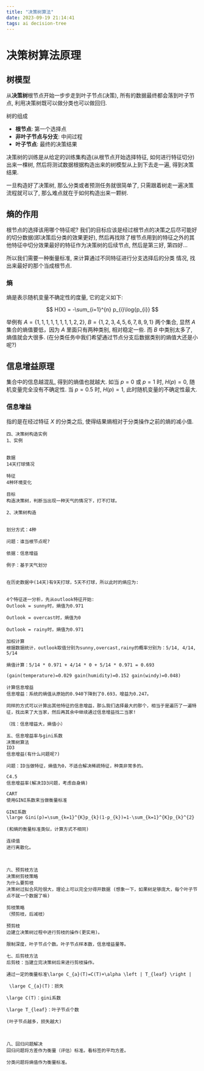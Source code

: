 ```yaml
---
title: "决策树算法"
date: 2023-09-19 21:14:41
tags: ai decision-tree
---
```


# 决策树算法原理

## 树模型

从**决策树**根节点开始一步步走到叶子节点(决策), 所有的数据最终都会落到叶子节点, 利用决策树既可以做分类也可以做回归.

树的组成

- **根节点**: 第一个选择点
- **非叶子节点与分支**: 中间过程
- **叶子节点**: 最终的决策结果

决策树的训练是从给定的训练集构造(从根节点开始选择特征, 如何进行特征切分)出来一棵树, 然后将测试数据根据构造出来的树模型从上到下去走一遍, 得到决策结果.

一旦构造好了决策树, 那么分类或者预测任务就很简单了, 只需跟着树走一遍决策流程就可以了, 那么难点就在于如何构造出来一颗树.

<!--more-->

## 熵的作用

根节点的选择该用哪个特征呢? 我们的目标应该是经过根节点的决策之后尽可能好的切分数据(即决策后分类的效果更好), 然后再找除了根节点用到的特征之外的其他特征中切分效果最好的特征作为决策树的后续节点, 然后是第三好, 第四好...

所以我们需要一种衡量标准, 来计算通过不同特征进行分支选择后的分类 情况, 找出来最好的那个当成根节点.

### 熵

熵是表示随机变量不确定性的度量, 它的定义如下:

$$
H(X) = -\sum_{i=1}^{n} p_{i}\log{p_{i}}
$$

举例有 $A = \lbrace 1,1,1,1,1,1,1,1,2,2 \rbrace$, $B=\lbrace 1,2,3,4,5,6,7,8,9,1 \rbrace$ 两个集合, 显然 $A$ 集合的熵值要低，因为 $A$ 里面只有两种类别, 相对稳定一些. 而 $B$ 中类别太多了, 熵值就会大很多. (在分类任务中我们希望通过节点分支后数据类别的熵值大还是小呢?)

## 信息增益原理

集合中的信息越混乱, 得到的熵值也就越大. 如当 $p=0$ 或 $p=1$ 时, $H(p)=0$, 随机变量完全没有不确定性. 当 $p=0.5$ 时, $H(p)=1$, 此时随机变量的不确定性最大.

### 信息增益

指的是在经过特征 $X$ 的分类之后, 使得结果熵相对于分类操作之前的熵的减小值.

```
四、决策树构造实例
1、实例


数据
14天打球情况

特征
4种环境变化

目标
构造决策树，判断当出现一种天气的情况下，打不打球。

2、决策树构造


划分方式：4种

问题：谁当根节点呢?

依据：信息增益

例子：基于天气划分


在历史数据中(14天)有9天打球，5天不打球，所以此时的熵应为:


4个特征逐一分析，先从outlook特征开始:
Outlook = sunny时，熵值为0.971

Outlook = overcast时，熵值为0

Outlook = rainy时，熵值为0.971

加权计算
根据数据统计，outlook取值分别为sunny,overcast,rainy的概率分别为：5/14, 4/14, 5/14

熵值计算：5/14 * 0.971 + 4/14 * 0 + 5/14 * 0.971 = 0.693

(gain(temperature)=0.029 gain(humidity)=0.152 gain(windy)=0.048)

计算信息增益
信息增益：系统的熵值从原始的0.940下降到了0.693，增益为0.247。

同样的方式可以计算出其他特征的信息增益，那么我们选择最大的那个，相当于是遍历了一遍特征，找出来了大当家，然后再其余中继续通过信息增益找二当家!

（找：信息增益大，熵值小）

五、信息增益率与gini系数
决策树算法
ID3
信息增益(有什么问题呢?)

问题：ID当做特征，熵值为0，不适合解决稀疏特征，种类非常多的。

C4.5
信息增益率(解决ID3问题，考虑自身熵)

CART
使用GINI系数来当做衡量标准

GINI系数
\large Gini(p)=\sum_{k=1}^{K}p_{k}(1-p_{k})=1-\sum_{k=1}^{K}p_{k}^{2}

(和熵的衡量标准类似，计算方式不相同)

连续值
进行离散化。



六、预剪枝方法
决策树剪枝策略
为什么要剪枝
决策树过拟合风险很大，理论上可以完全分得开数据 (想象一下，如果树足够庞大，每个叶子节点不就一个数据了嘛)

剪枝策略
（预剪枝，后减枝）

预剪枝
边建立决策树过程中进行剪枝的操作(更实用)。

限制深度，叶子节点个数。叶子节点样本数，信息增益量等。

七、后剪枝方法
后剪枝：当建立完决策树后来进行剪枝操作。

通过一定的衡量标准\large C_{a}(T)=C(T)+\alpha \left | T_{leaf} \right |

 \large C_{a}(T)：损失

\large C(T)：gini系数

\large T_{leaf}：叶子节点个数

(叶子节点越多，损失越大)



八、回归问题解决
回归问题将方差作为衡量（评估）标准。看标签的平均方差。

分类问题将熵值作为衡量标准。
```
